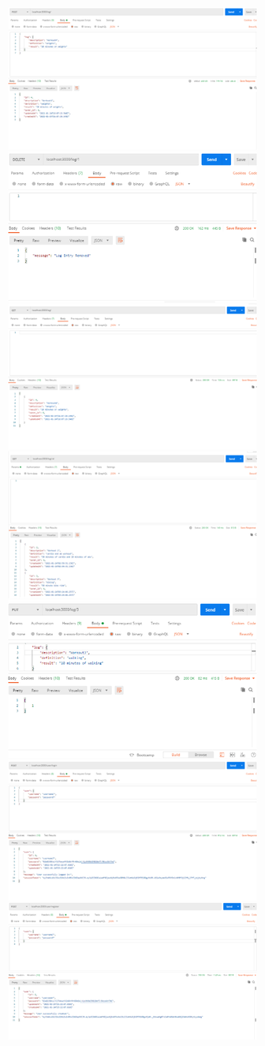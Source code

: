 ![](WorkoutLogCreate.PNG)
![](WorkoutLogDelete.PNG)
![](WorkoutLogGetAllLogsByUser.PNG)
![](WorkoutLogGetLogsById.PNG)
![](WorkoutLogPUT.PNG)
![](WorkoutLogUserLogin.PNG)
![](WorkoutLogUserRegister.PNG)
